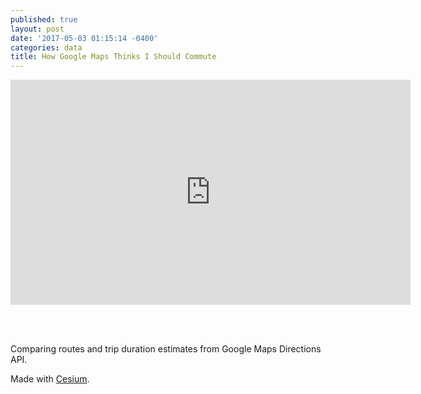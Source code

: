```yaml
---
published: true
layout: post
date: '2017-05-03 01:15:14 -0400'
categories: data
title: How Google Maps Thinks I Should Commute
---
```

<iframe src="https://willgeary.github.io/MyCommute/" width="640" height="360" frameborder="0" webkitallowfullscreen mozallowfullscreen allowfullscreen></iframe>

<br><br>

Comparing routes and trip duration estimates from Google Maps Directions API.

Made with [Cesium](cesiumjs.org).

